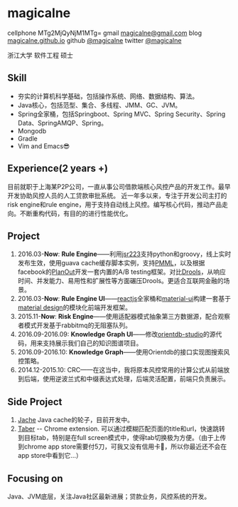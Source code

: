 magicalne
==============

cellphone MTg2MjQyNjM1MTg=
gmail <magicalne@gmail.com>
blog [magicalne.github.io](http://magicalne.github.io/)
github [@magicalne](https://github.com/magicalne/)
twitter [@magicalne](https://twitter.com/magicalne)

浙江大学 软件工程 硕士

Skill
---

* 夯实的计算机科学基础，包括操作系统、网络、数据结构、算法。
* Java核心，包括范型、集合、多线程、JMM、GC、JVM。
* Spring全家桶，包括Springboot、Spring MVC、Spring Security、Spring Data、SpringAMQP、Spring。
* Mongodb
* Gradle
* Vim and Emacs😎

Experience(2 years +)
---

目前就职于上海某P2P公司，一直从事公司借款端核心风控产品的开发工作。最早开发协助风控人员的人工贷款审批系统。 近一年多以来，专注于开发公司主打的risk engine和rule engine，用于支持自动线上风控。编写核心代码，推动产品走向。不断重构代码，有目的的进行性能优化。

Project
---

1. 2016.03-**Now**: **Rule Engine**——利用[jsr223](https://www.jcp.org/en/jsr/detail?id=223)支持python和groovy，线上实时发布生效，使用guava cache缓存脚本实例，支持[PMML](https://en.wikipedia.org/wiki/Predictive_Model_Markup_Language)，以及根据facebook的[PlanOut](https://facebook.github.io/planout/)开发一套内置的A/B testing框架。对比[Drools](https://www.drools.org/)，从响应时间、并发能力、易用性和扩展性等方面碾压Drools。更适合互联网金融的场景。
2. 2016.03-**Now**: **Rule Engine UI**——[reactjs](https://facebook.github.io/react/)全家桶和[material-ui](http://www.material-ui.com/#/)构建一套基于[material design](https://material.io/guidelines/)的模块化前端开发框架。
3. 2015.11-**Now**: **Risk Engine**——使用适配器模式抽象第三方数据源，配合观察者模式开发基于rabbitmq的无阻塞队列。
4. 2016.09-2016.09: **Knowledge Graph UI**——修改[orientdb-studio](https://github.com/orientechnologies/orientdb-studio)的源代码，用来支持展示我们自己的知识图谱项目。
5. 2016.09-2016.10: **Knowledge Graph**——使用Orientdb的接口实现图搜索风控策略。
6. 2014.12-2015.10: CRC——在这当中，我将原本风控常用的计算公式从前端放到后端，使用逆波兰式和中缀表达式处理，后端灵活配置，前端只负责展示。

Side Project
---

1. [Jache](https://github.com/magicalne/Jache) Java cache的轮子，目前开发中。
2. [Taber](https://github.com/magicalne/taber) -- Chrome extension. 可以通过模糊匹配页面的title和url，快速跳转到目标tab，特别是在full screen模式中，使得tab切换极为方便。（由于上传到chrome app store需要付5刀，可我又没有信用卡😤，所以你最近还不会在app store中看到它...）

Focusing on
---
Java、JVM底层，关注Java社区最新进展；贷款业务，风控系统的开发。